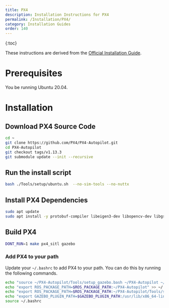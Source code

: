 ```yaml
---
title: PX4
description: Installation Instructions for PX4
permalink: /Installation/PX4/
category: Installation Guides
order: 140
---
```


{:toc}

These instructions are derived from the [Official Installation Guide](https://docs.px4.io/main/en/dev_setup/dev_env_linux_ubuntu.html#ros-gazebo-classic).

# Prerequisites
You be running Ubuntu 20.04.

# Installation

## Download PX4 Source Code
```bash
cd ~
git clone https://github.com/PX4/PX4-Autopilot.git
cd PX4-Autopilot
git checkout tags/v1.13.3
git submodule update --init --recursive
```

## Run the install script
```bash
bash ./Tools/setup/ubuntu.sh  --no-sim-tools --no-nuttx
```

## Install PX4 Dependencies
```bash
sudo apt update
sudo apt install -y protobuf-compiler libeigen3-dev libopencv-dev libgstreamer1.0-dev libgstreamer-plugins-base1.0-dev
```

## Build PX4
```bash
DONT_RUN=1 make px4_sitl gazebo
```

### Add PX4 to your path
Update your `~/.bashrc` to add PX4 to your path. You can do this by running the following commands.
```bash
echo "source ~/PX4-Autopilot/Tools/setup_gazebo.bash ~/PX4-Autopilot ~/PX4-Autopilot/build/px4_sitl_default" >> ~/.bashrc
echo "export ROS_PACKAGE_PATH=$ROS_PACKAGE_PATH:~/PX4-Autopilot" >> ~/.bashrc
echo "export ROS_PACKAGE_PATH=$ROS_PACKAGE_PATH:~/PX4-Autopilot/Tools/sitl_gazebo" >> ~/.bashrc
echo "export GAZEBO_PLUGIN_PATH=$GAZEBO_PLUGIN_PATH:/usr/lib/x86_64-linux-gnu/gazebo-11/plugins" >> ~/.bashrc
source ~/.bashrc
```
